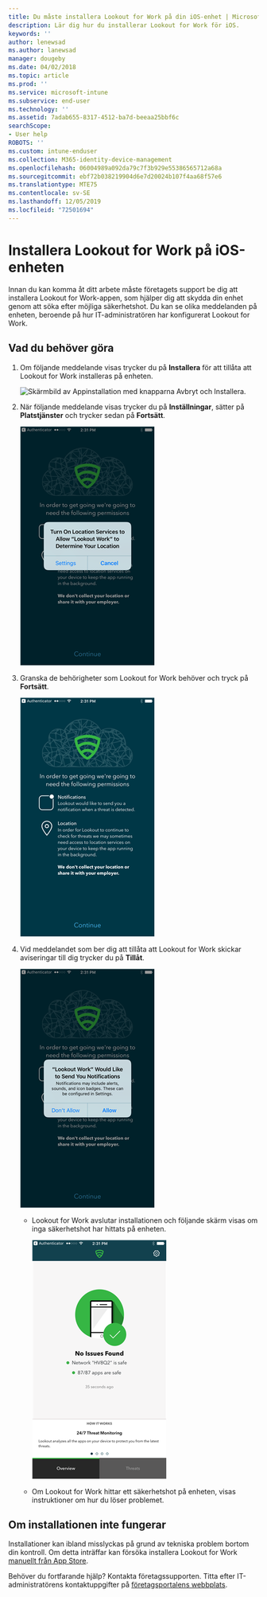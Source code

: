 ```yaml
---
title: Du måste installera Lookout for Work på din iOS-enhet | Microsoft Docs
description: Lär dig hur du installerar Lookout for Work för iOS.
keywords: ''
author: lenewsad
ms.author: lanewsad
manager: dougeby
ms.date: 04/02/2018
ms.topic: article
ms.prod: ''
ms.service: microsoft-intune
ms.subservice: end-user
ms.technology: ''
ms.assetid: 7adab655-8317-4512-ba7d-beeaa25bbf6c
searchScope:
- User help
ROBOTS: ''
ms.custom: intune-enduser
ms.collection: M365-identity-device-management
ms.openlocfilehash: 06004989a092da79c7f3b929e55386565712a68a
ms.sourcegitcommit: ebf72b038219904d6e7d20024b107f4aa68f57e6
ms.translationtype: MTE75
ms.contentlocale: sv-SE
ms.lasthandoff: 12/05/2019
ms.locfileid: "72501694"
---
```

# <a name="install-lookout-for-work-on-your-ios-device"></a>Installera Lookout for Work på iOS-enheten


Innan du kan komma åt ditt arbete måste företagets support be dig att installera Lookout for Work-appen, som hjälper dig att skydda din enhet genom att söka efter möjliga säkerhetshot. Du kan se olika meddelanden på enheten, beroende på hur IT-administratören har konfigurerat Lookout for Work.


## <a name="what-you-need-to-do"></a>Vad du behöver göra

1. Om följande meddelande visas trycker du på **Installera** för att tillåta att Lookout for Work installeras på enheten.

      ![Skärmbild av Appinstallation med knapparna Avbryt och Installera.](/intune-user-help/media/ios-mts-install-app-request-after-1804.png)

2. När följande meddelande visas trycker du på **Inställningar**, sätter på **Platstjänster** och trycker sedan på **Fortsätt**.

      ![Tryck på Inställningar och sedan Platstjänster](./media/ios-lfw-allow-location-services.png)

3. Granska de behörigheter som Lookout for Work behöver och tryck på **Fortsätt**.

      ![du är nu ansluten till Lookout for Work](./media/ios-lfw-permissions-lookout-needs.png)

4. Vid meddelandet som ber dig att tillåta att Lookout for Work skickar aviseringar till dig trycker du på **Tillåt**.

     ![Tryck på Inställningar och sedan Platstjänster](./media/ios-lfw-allow-notifications.png)

   * Lookout for Work avslutar installationen och följande skärm visas om inga säkerhetshot har hittats på enheten.

     ![Lookout for Work hittade inga säkerhetshot på din enhet](./media/ios-lfw-no-threats-found.png)

   * Om Lookout for Work hittar ett säkerhetshot på enheten, visas instruktioner om hur du löser problemet.

## <a name="if-the-installation-doesnt-work"></a>Om installationen inte fungerar

Installationer kan ibland misslyckas på grund av tekniska problem bortom din kontroll. Om detta inträffar kan försöka installera Lookout for Work [manuellt från App Store](https://itunes.apple.com/app/lookout-for-work/id997193468).

Behöver du fortfarande hjälp? Kontakta företagssupporten. Titta efter IT-administratörens kontaktuppgifter på [företagsportalens webbplats](https://go.microsoft.com/fwlink/?linkid=2010980).

